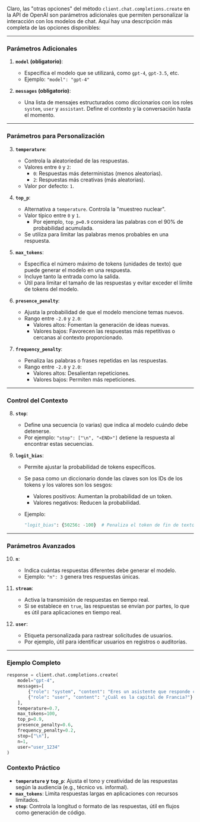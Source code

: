 Claro, las "otras opciones" del método `client.chat.completions.create` en la API de OpenAI son parámetros adicionales que permiten personalizar la interacción con los modelos de chat. Aquí hay una descripción más completa de las opciones disponibles:

---

### **Parámetros Adicionales**

1. **`model` (obligatorio)**:
   - Especifica el modelo que se utilizará, como `gpt-4`, `gpt-3.5`, etc.
   - Ejemplo: `"model": "gpt-4"`

2. **`messages` (obligatorio)**:
   - Una lista de mensajes estructurados como diccionarios con los roles `system`, `user` y `assistant`. Define el contexto y la conversación hasta el momento.

---

### **Parámetros para Personalización**
3. **`temperature`**:
   - Controla la aleatoriedad de las respuestas.
   - Valores entre `0` y `2`:
     - `0`: Respuestas más deterministas (menos aleatorias).
     - `2`: Respuestas más creativas (más aleatorias).
   - Valor por defecto: `1`.

4. **`top_p`**:
   - Alternativa a `temperature`. Controla la "muestreo nuclear".
   - Valor típico entre `0` y `1`.
     - Por ejemplo, `top_p=0.9` considera las palabras con el 90% de probabilidad acumulada.
   - Se utiliza para limitar las palabras menos probables en una respuesta.

5. **`max_tokens`**:
   - Especifica el número máximo de tokens (unidades de texto) que puede generar el modelo en una respuesta.
   - Incluye tanto la entrada como la salida.
   - Útil para limitar el tamaño de las respuestas y evitar exceder el límite de tokens del modelo.

6. **`presence_penalty`**:
   - Ajusta la probabilidad de que el modelo mencione temas nuevos.
   - Rango entre `-2.0` y `2.0`:
     - Valores altos: Fomentan la generación de ideas nuevas.
     - Valores bajos: Favorecen las respuestas más repetitivas o cercanas al contexto proporcionado.

7. **`frequency_penalty`**:
   - Penaliza las palabras o frases repetidas en las respuestas.
   - Rango entre `-2.0` y `2.0`:
     - Valores altos: Desalientan repeticiones.
     - Valores bajos: Permiten más repeticiones.

---

### **Control del Contexto**
8. **`stop`**:
   - Define una secuencia (o varias) que indica al modelo cuándo debe detenerse.
   - Por ejemplo: `"stop": ["\n", "<END>"]` detiene la respuesta al encontrar estas secuencias.

9. **`logit_bias`**:
   - Permite ajustar la probabilidad de tokens específicos.
   - Se pasa como un diccionario donde las claves son los IDs de los tokens y los valores son los sesgos:
     - Valores positivos: Aumentan la probabilidad de un token.
     - Valores negativos: Reducen la probabilidad.

   - Ejemplo:
     ```python
     "logit_bias": {50256: -100}  # Penaliza el token de fin de texto.
     ```

---

### **Parámetros Avanzados**
10. **`n`**:
    - Indica cuántas respuestas diferentes debe generar el modelo.
    - Ejemplo: `"n": 3` genera tres respuestas únicas.

11. **`stream`**:
    - Activa la transmisión de respuestas en tiempo real.
    - Si se establece en `true`, las respuestas se envían por partes, lo que es útil para aplicaciones en tiempo real.

12. **`user`**:
    - Etiqueta personalizada para rastrear solicitudes de usuarios.
    - Por ejemplo, útil para identificar usuarios en registros o auditorías.

---

### **Ejemplo Completo**
```python
response = client.chat.completions.create(
    model="gpt-4",
    messages=[
        {"role": "system", "content": "Eres un asistente que responde con precisión y detalle."},
        {"role": "user", "content": "¿Cuál es la capital de Francia?"}
    ],
    temperature=0.7,
    max_tokens=100,
    top_p=0.9,
    presence_penalty=0.6,
    frequency_penalty=0.2,
    stop=["\n"],
    n=1,
    user="user_1234"
)
```

### **Contexto Práctico**
- **`temperature` y `top_p`**: Ajusta el tono y creatividad de las respuestas según la audiencia (e.g., técnico vs. informal).
- **`max_tokens`**: Limita respuestas largas en aplicaciones con recursos limitados.
- **`stop`**: Controla la longitud o formato de las respuestas, útil en flujos como generación de código.